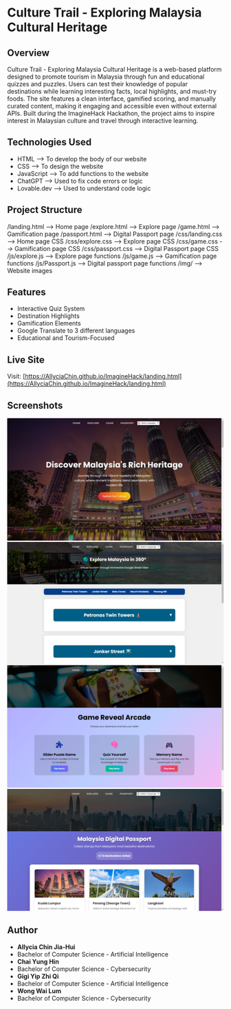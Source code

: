 # Culture Trail - Exploring Malaysia Cultural Heritage

## Overview
 Culture Trail - Exploring Malaysia Cultural Heritage is a web-based platform designed to promote tourism in Malaysia through fun and educational quizzes and puzzles. Users can test their knowledge of popular destinations while learning interesting facts, local highlights, and must-try foods. The site features a clean interface, gamified scoring, and manually curated content, making it engaging and accessible even without external APIs. Built during the ImagineHack Hackathon, the project aims to inspire interest in Malaysian culture and travel through interactive learning.

## Technologies Used
- HTML --> To develop the body of our website
- CSS --> To design the website
- JavaScript --> To add functions to the website
- ChatGPT --> Used to fix code errors or logic
- Lovable.dev --> Used to understand code logic

## Project Structure
/landing.html --> Home page
/explore.html --> Explore page
/game.html --> Gamification page
/passport.html --> Digital Passport page
/css/landing.css --> Home page CSS
/css/explore.css --> Explore page CSS
/css/game.css --> Gamification page CSS
/css/passport.css --> Digital Passport page CSS
/js/explore.js --> Explore page functions
/js/game.js --> Gamification page functions
/js/Passport.js --> Digital passport page functions
/img/ --> Website images

## Features
- Interactive Quiz System
- Destination Highlights
- Gamification Elements
- Google Translate to 3 different languages
- Educational and Tourism-Focused

## Live Site
Visit: [https://AllyciaChin.github.io/ImagineHack/landing.html](https://AllyciaChin.github.io/ImagineHack/landing.html)

## Screenshots
![Home](home.png)
![Explore](explore.png)
![Game](game.png)
![Passport](passport.png)

## Author

- **Allycia Chin Jia-Hui**
- Bachelor of Computer Science - Artificial Intelligence
- **Chai Yung Hin**
- Bachelor of Computer Science - Cybersecurity
- **Gigi Yip Zhi Qi**
- Bachelor of Computer Science - Artificial Intelligence
- **Wong Wai Lum**
- Bachelor of Computer Science - Cybersecurity
